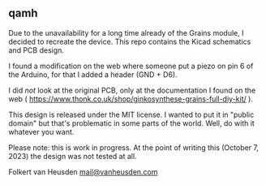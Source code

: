 qamh
----

Due to the unavailability for a long time already of the Grains module, I decided to recreate the device.
This repo contains the Kicad schematics and PCB design.

I found a modification on the web where someone put a piezo on pin 6 of the Arduino, for that I added a header (GND + D6).

I did *not* look at the original PCB, only at the documentation I found on the web ( https://www.thonk.co.uk/shop/ginkosynthese-grains-full-diy-kit/ ).

This design is released under the MIT license. I wanted to put it in "public domain" but that's problematic in some parts of the world.
Well, do with it whatever you want.

Please note: this is work in progress. At the point of writing this (October 7, 2023) the design was not tested at all.


Folkert van Heusden <mail@vanheusden.com>
